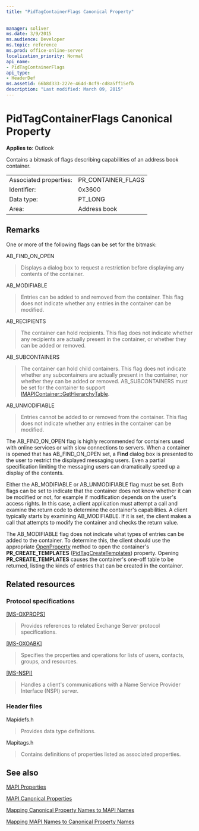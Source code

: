 ```yaml
---
title: "PidTagContainerFlags Canonical Property"
 
 
manager: soliver
ms.date: 3/9/2015
ms.audience: Developer
ms.topic: reference
ms.prod: office-online-server
localization_priority: Normal
api_name:
- PidTagContainerFlags
api_type:
- HeaderDef
ms.assetid: 66b8d333-227e-464d-8cf9-cd8a5ff15efb
description: "Last modified: March 09, 2015"
---
```


# PidTagContainerFlags Canonical Property

  
  
**Applies to**: Outlook 
  
Contains a bitmask of flags describing capabilities of an address book container. 
  
|||
|:-----|:-----|
|Associated properties:  <br/> |PR_CONTAINER_FLAGS  <br/> |
|Identifier:  <br/> |0x3600  <br/> |
|Data type:  <br/> |PT_LONG  <br/> |
|Area:  <br/> |Address book  <br/> |
   
## Remarks

One or more of the following flags can be set for the bitmask:
  
AB_FIND_ON_OPEN 
  
> Displays a dialog box to request a restriction before displaying any contents of the container. 
    
AB_MODIFIABLE 
  
> Entries can be added to and removed from the container. This flag does not indicate whether any entries in the container can be modified.
    
AB_RECIPIENTS 
  
> The container can hold recipients. This flag does not indicate whether any recipients are actually present in the container, or whether they can be added or removed. 
    
AB_SUBCONTAINERS 
  
> The container can hold child containers. This flag does not indicate whether any subcontainers are actually present in the container, nor whether they can be added or removed. AB_SUBCONTAINERS must be set for the container to support [IMAPIContainer::GetHierarchyTable](imapicontainer-gethierarchytable.md). 
    
AB_UNMODIFIABLE 
  
> Entries cannot be added to or removed from the container. This flag does not indicate whether any entries in the container can be modified. 
    
The AB_FIND_ON_OPEN flag is highly recommended for containers used with online services or with slow connections to servers. When a container is opened that has AB_FIND_ON_OPEN set, a **Find** dialog box is presented to the user to restrict the displayed messaging users. Even a partial specification limiting the messaging users can dramatically speed up a display of the contents. 
  
Either the AB_MODIFIABLE or AB_UNMODIFIABLE flag must be set. Both flags can be set to indicate that the container does not know whether it can be modified or not, for example if modification depends on the user's access rights. In this case, a client application must attempt a call and examine the return code to determine the container's capabilities. A client typically starts by examining AB_MODIFIABLE. If it is set, the client makes a call that attempts to modify the container and checks the return value. 
  
The AB_MODIFIABLE flag does not indicate what types of entries can be added to the container. To determine this, the client should use the appropriate [OpenProperty](imapiprop-openproperty.md) method to open the container's **PR_CREATE_TEMPLATES** ([PidTagCreateTemplates](pidtagcreatetemplates-canonical-property.md)) property. Opening **PR_CREATE_TEMPLATES** causes the container's one-off table to be returned, listing the kinds of entries that can be created in the container. 
  
## Related resources

### Protocol specifications

[[MS-OXPROPS]](http://msdn.microsoft.com/library/f6ab1613-aefe-447d-a49c-18217230b148%28Office.15%29.aspx)
  
> Provides references to related Exchange Server protocol specifications.
    
[[MS-OXOABK]](http://msdn.microsoft.com/library/f4cf9b4c-9232-4506-9e71-2270de217614%28Office.15%29.aspx)
  
> Specifies the properties and operations for lists of users, contacts, groups, and resources.
    
[[MS-NSPI]](http://msdn.microsoft.com/library/6dd0a3ea-b4d4-4a73-a857-add03a89a543%28Office.15%29.aspx)
  
> Handles a client's communications with a Name Service Provider Interface (NSPI) server.
    
### Header files

Mapidefs.h
  
> Provides data type definitions.
    
Mapitags.h
  
> Contains definitions of properties listed as associated properties.
    
## See also



[MAPI Properties](mapi-properties.md)
  
[MAPI Canonical Properties](mapi-canonical-properties.md)
  
[Mapping Canonical Property Names to MAPI Names](mapping-canonical-property-names-to-mapi-names.md)
  
[Mapping MAPI Names to Canonical Property Names](mapping-mapi-names-to-canonical-property-names.md)

